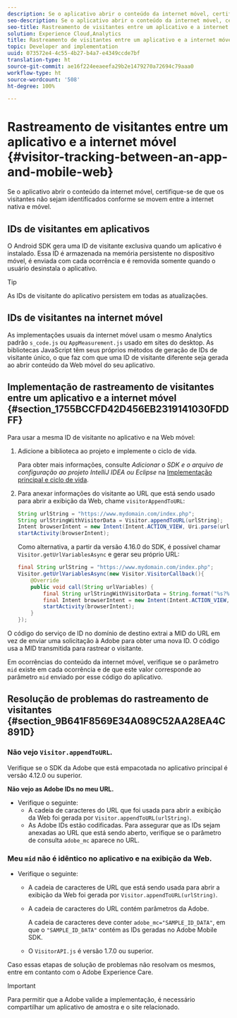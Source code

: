 ```yaml
---
description: Se o aplicativo abrir o conteúdo da internet móvel, certifique-se de que os visitantes não sejam identificados conforme se movem entre a internet nativa e móvel.
seo-description: Se o aplicativo abrir o conteúdo da internet móvel, certifique-se de que os visitantes não sejam identificados conforme se movem entre a internet nativa e móvel.
seo-title: Rastreamento de visitantes entre um aplicativo e a internet móvel
solution: Experience Cloud,Analytics
title: Rastreamento de visitantes entre um aplicativo e a internet móvel
topic: Developer and implementation
uuid: 073572e4-4c55-4b27-b4a7-e4349ccde7bf
translation-type: ht
source-git-commit: ae16f224eeaeefa29b2e1479270a72694c79aaa0
workflow-type: ht
source-wordcount: '508'
ht-degree: 100%

---
```



# Rastreamento de visitantes entre um aplicativo e a internet móvel {#visitor-tracking-between-an-app-and-mobile-web}

Se o aplicativo abrir o conteúdo da internet móvel, certifique-se de que os visitantes não sejam identificados conforme se movem entre a internet nativa e móvel.

## IDs de visitantes em aplicativos

O Android SDK gera uma ID de visitante exclusiva quando um aplicativo é instalado. Essa ID é armazenada na memória persistente no dispositivo móvel, é enviada com cada ocorrência e é removida somente quando o usuário desinstala o aplicativo.

>[!TIP]
>
>As IDs de visitante do aplicativo persistem em todas as atualizações.

## IDs de visitantes na internet móvel

As implementações usuais da internet móvel usam o mesmo Analytics padrão `s_code.js` ou `AppMeasurement.js` usado em sites do desktop. As bibliotecas JavaScript têm seus próprios métodos de geração de IDs de visitante único, o que faz com que uma ID de visitante diferente seja gerada ao abrir conteúdo da Web móvel do seu aplicativo.

## Implementação de rastreamento de visitantes entre um aplicativo e a internet móvel {#section_1755BCCFD42D456EB2319141030FDDFF}

Para usar a mesma ID de visitante no aplicativo e na Web móvel:

1. Adicione a biblioteca ao projeto e implemente o ciclo de vida.

   Para obter mais informações, consulte *Adicionar o SDK e o arquivo de configuração ao projeto IntelliJ IDEA ou Eclipse* na [Implementação principal e ciclo de vida](/help/android/getting-started/dev-qs.md).

1. Para anexar informações do visitante ao URL que está sendo usado para abrir a exibição da Web, chame `visitorAppendToURL`:

   ```java
   String urlString = "https://www.mydomain.com/index.php"; 
   String urlStringWithVisitorData = Visitor.appendToURL(urlString); 
   Intent browserIntent = new Intent(Intent.ACTION_VIEW, Uri.parse(urlStringWithVisitorData)); 
   startActivity(browserIntent);
   ```

   Como alternativa, a partir da versão 4.16.0 do SDK, é possível chamar `Visitor.getUrlVariablesAsync` e gerar seu próprio URL:

   ```java
   final String urlString = "https://www.mydomain.com/index.php"; 
   Visitor.getUrlVariablesAsync(new Visitor.VisitorCallback(){ 
       @Override 
       public void call(String urlVariables) { 
           final String urlStringWithVisitorData = String.format("%s?%s", urlString, urlVariables); 
           final Intent browserIntent = new Intent(Intent.ACTION_VIEW, Uri.parse(urlStringWithVisitorData)); 
           startActivity(browserIntent); 
       } 
   });
   ```

O código do serviço de ID no domínio de destino extrai a MID do URL em vez de enviar uma solicitação à Adobe para obter uma nova ID. O código usa a MID transmitida para rastrear o visitante.

Em ocorrências do conteúdo da internet móvel, verifique se o parâmetro `mid` existe em cada ocorrência e de que este valor corresponde ao parâmetro `mid` enviado por esse código do aplicativo.

## Resolução de problemas do rastreamento de visitantes {#section_9B641F8569E34A089C52AA28EA4C891D}

### Não vejo `Visitor.appendToURL`.

Verifique se o SDK da Adobe que está empacotada no aplicativo principal é versão 4.12.0 ou superior.

**Não vejo as Adobe IDs no meu URL.**

* Verifique o seguinte:
   * A cadeia de caracteres do URL que foi usada para abrir a exibição da Web foi gerada por `Visitor.appendToURL(urlString)`.
   * As Adobe IDs estão codificadas. 
Para assegurar que as IDs sejam anexadas ao URL que está sendo aberto, verifique se o parâmetro de consulta `adobe_mc` aparece no URL.

### Meu `mid` não é idêntico no aplicativo e na exibição da Web.

* Verifique o seguinte:

   * A cadeia de caracteres de URL que está sendo usada para abrir a exibição da Web foi gerada por `Visitor.appendToURL(urlString)`.
   * A cadeia de caracteres do URL contém parâmetros da Adobe.

      A cadeia de caracteres deve conter `adobe_mc="SAMPLE_ID_DATA"`, em que o `"SAMPLE_ID_DATA"` contém as IDs geradas no Adobe Mobile SDK.
   * O `VisitorAPI.js` é versão 1.7.0 ou superior.

Caso essas etapas de solução de problemas não resolvam os mesmos, entre em contanto com o Adobe Experience Care.

>[!IMPORTANT]
>
>Para permitir que a Adobe valide a implementação, é necessário compartilhar um aplicativo de amostra e o site relacionado.

